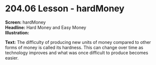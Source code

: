 # 204.06 Lesson - hardMoney

**Screen:** hardMoney\
**Headline:** Hard Money and Easy Money\
**Illustration:**

**Text:** The difficulty of producing new units of money compared to other forms of money is called its hardness. This can change over time as technology improves and what was once difficult to produce becomes easier.
